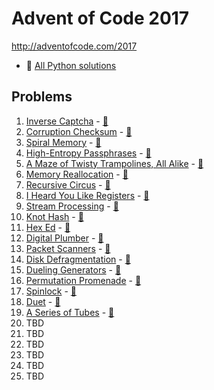 # Advent of Code 2017

http://adventofcode.com/2017

* 🐍 [All Python solutions](Python)

## Problems

1. [Inverse Captcha](http://adventofcode.com/2017/day/1) - [🐍](Python/01.py)
2. [Corruption Checksum](http://adventofcode.com/2017/day/2) - [🐍](Python/02.py)
3. [Spiral Memory](http://adventofcode.com/2017/day/3) - [🐍](Python/03.py)
4. [High-Entropy Passphrases](http://adventofcode.com/2017/day/4) - [🐍](Python/04.py)
5. [A Maze of Twisty Trampolines, All Alike](http://adventofcode.com/2017/day/5) - [🐍](Python/05.py)
6. [Memory Reallocation](http://adventofcode.com/2017/day/6) - [🐍](Python/06.py)
7. [Recursive Circus](http://adventofcode.com/2017/day/7) - [🐍](Python/07.py)
8. [I Heard You Like Registers](http://adventofcode.com/2017/day/8) - [🐍](Python/08.py)
9. [Stream Processing](http://adventofcode.com/2017/day/9) - [🐍](Python/09.py)
10. [Knot Hash](http://adventofcode.com/2017/day/10) - [🐍](Python/10.py)
11. [Hex Ed](http://adventofcode.com/2017/day/11) - [🐍](Python/11.py)
12. [Digital Plumber](http://adventofcode.com/2017/day/12) - [🐍](Python/12.py)
13. [Packet Scanners](http://adventofcode.com/2017/day/13) - [🐍](Python/13.py)
14. [Disk Defragmentation](http://adventofcode.com/2017/day/14) - [🐍](Python/14.py)
15. [Dueling Generators](http://adventofcode.com/2017/day/15) - [🐍](Python/15.py)
16. [Permutation Promenade](http://adventofcode.com/2017/day/16) - [🐍](Python/16.py)
17. [Spinlock](http://adventofcode.com/2017/day/17) - [🐍](Python/17.py)
18. [Duet](http://adventofcode.com/2017/day/18) - [🐍](Python/18.py)
19. [A Series of Tubes](http://adventofcode.com/2017/day/19) - [🐍](Python/19.py)
20. TBD
21. TBD
22. TBD
23. TBD
24. TBD
25. TBD
